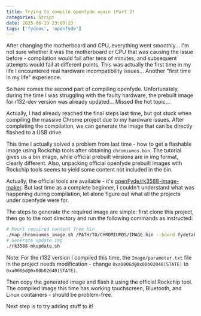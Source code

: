 ```yaml
---
title: Trying to compile openfyde again (Part 2)
categories: Script
date: 2025-06-19 23:09:23
tags: ['fydeos', 'openfyde']
---
```


After changing the motherboard and CPU, everything went smoothly... I'm not sure whether it was the motherboard or CPU that was causing the issue before - compilation would fail after tens of minutes, and subsequent attempts would fail at different points. This was actually the first time in my life I encountered real hardware incompatibility issues... Another "first time in my life" experience.

So here comes the second part of compiling openfyde. Unfortunately, during the time I was struggling with the faulty hardware, the prebuilt image for r132-dev version was already updated... Missed the hot topic...

<!-- more -->

Actually, I had already reached the final steps last time, but got stuck when compiling the massive Chrome project due to my hardware issues. After completing the compilation, we can generate the image that can be directly flashed to a USB drive.

This time I actually solved a problem from last time - how to get a flashable image using Rockchip tools after obtaining `chromiumos.bin`. The tutorial gives us a bin image, while official prebuilt versions are in img format, clearly different. Also, unpacking official openfyde prebuilt images with Rockchip tools seems to yield some content not included in the bin.

Actually, the official tools are available - it's [openFyde/rk3588-image-maker](https://github.com/openFyde/rk3588-image-maker). But last time as a complete beginner, I couldn't understand what was happening during compilation, let alone figure out what all the projects under openfyde were for.

The steps to generate the required image are simple: first clone this project, then go to the root directory and run the following commands as instructed:

```bash
# Mount required content from bin
./map_chromiumos_image.sh /PATH/TO/CHROMIUMOS/IMAGE.bin --board fydetab_duo
# Generate update.img
./rk3588-mkupdate.sh
```

Note: For the r132 version I compiled this time, the `Image/parameter.txt` file in the project needs modification - change `0xa0006d@0x00b02040(STATE)` to `0xa0006d@0x00b02040(STATE)`.

Then copy the generated image and flash it using the official Rockchip tool. The compiled image this time has working touchscreen, Bluetooth, and Linux containers - should be problem-free.

Next step is to try adding stuff to it!
